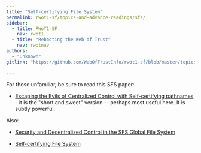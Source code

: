 ```yaml
---
title: "Self-certifying File System"
permalink: rwot1-sf/topics-and-advance-readings/sfs/
sidebar:
  - title: RWoT1-SF
    nav: rwot1
  - title: "Rebooting the Web of Trust"
    nav: rwotnav
authors:
  - "Unknown"
gitlink: "https://github.com/WebOfTrustInfo/rwot1-sf/blob/master/topics-and-advance-readings/sfs.md"

---  
```


For those unfamiliar, be sure to read this SFS paper:

- [Escaping the Evils of Centralized Control with Self-certifying pathnames](https://ipfs.io/ipfs/QmVVb54cSWJoR4X5oP4WpJkCKpbZThzaugphaxk4KXXaNR/mazieres-escape.pdf) - it is the "short and sweet" version -- perhaps most useful here. It is subtly powerful.

Also:

- [Security and Decentralized Control in the SFS Global File System](https://ipfs.io/ipfs/QmXMD3q5p46eXN5YBSCjTVrAAFMWBJ55cKfVaac5JCTitV/mazieres-sadc-sfs.pdf)

- [Self-certifying File System](http://www.scs.stanford.edu/~dm/home/papers/mazieres:thesis.ps.gz)
